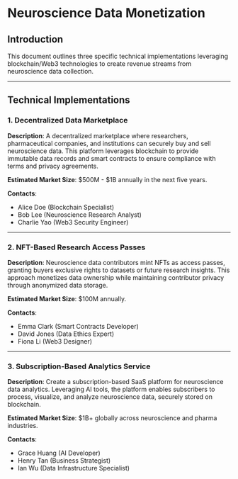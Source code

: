 # Neuroscience Data Monetization

## Introduction
This document outlines three specific technical implementations leveraging blockchain/Web3 technologies to create revenue streams from neuroscience data collection.

---

## Technical Implementations

### 1. Decentralized Data Marketplace
**Description**: A decentralized marketplace where researchers, pharmaceutical companies, and institutions can securely buy and sell neuroscience data. This platform leverages blockchain to provide immutable data records and smart contracts to ensure compliance with terms and privacy agreements.

**Estimated Market Size**: $500M - $1B annually in the next five years.

**Contacts**: 
- Alice Doe (Blockchain Specialist)
- Bob Lee (Neuroscience Research Analyst)
- Charlie Yao (Web3 Security Engineer)

---

### 2. NFT-Based Research Access Passes
**Description**: Neuroscience data contributors mint NFTs as access passes, granting buyers exclusive rights to datasets or future research insights. This approach monetizes data ownership while maintaining contributor privacy through anonymized data storage.

**Estimated Market Size**: $100M annually.

**Contacts**: 
- Emma Clark (Smart Contracts Developer)
- David Jones (Data Ethics Expert)
- Fiona Li (Web3 Designer)

---

### 3. Subscription-Based Analytics Service
**Description**: Create a subscription-based SaaS platform for neuroscience data analytics. Leveraging AI tools, the platform enables subscribers to process, visualize, and analyze neuroscience data, securely stored on blockchain.

**Estimated Market Size**: $1B+ globally across neuroscience and pharma industries.

**Contacts**: 
- Grace Huang (AI Developer)
- Henry Tan (Business Strategist)
- Ian Wu (Data Infrastructure Specialist)
